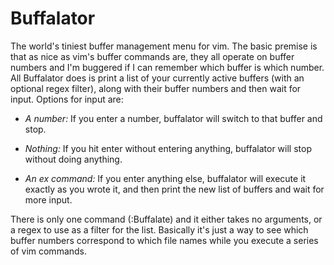 # Buffalator

The world's tiniest buffer management menu for vim. The basic premise is that
as nice as vim's buffer commands are, they all operate on buffer numbers and I'm
buggered if I can remember which buffer is which number. All Buffalator does is
print a list of your currently active buffers (with an optional regex filter), 
along with their buffer numbers and then wait for input. Options for input are:

- *A number:* If you enter a number, buffalator will switch to that buffer and
  stop.

- *Nothing:* If you hit enter without entering anything, buffalator will stop
  without doing anything.

- *An ex command:* If you enter anything else, buffalator will execute it
  exactly as you wrote it, and then print the new list of buffers and wait for
  more input.

There is only one command (:Buffalate) and it either takes no arguments, or a
regex to use as a filter for the list. Basically it's just a way to see which
buffer numbers correspond to which file names while you execute a series of
vim commands.
